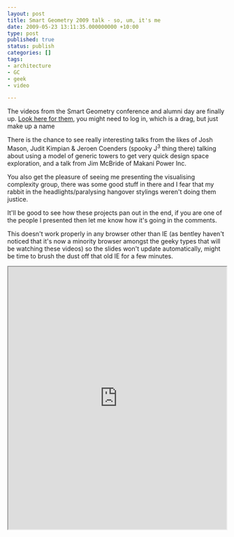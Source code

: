 ```yaml
---
layout: post
title: Smart Geometry 2009 talk - so, um, it's me
date: 2009-05-23 13:11:35.000000000 +10:00
type: post
published: true
status: publish
categories: []
tags:
- architecture
- GC
- geek
- video

---
```

<p>The videos from the Smart Geometry conference and alumni day are finally up. <a href="http://www.bentley.com/en-US/Promo/SmartGeometry/2009/Conference.htm">Look here for them</a>, you might need to log in, which is a drag, but just make up a name</p>
<p>There is the chance to see really interesting talks from the likes of Josh Mason, Judit Kimpian &amp; Jeroen Coenders (spooky J<sup>3</sup> thing there) talking about using a model of generic towers to get very quick design space exploration, and a talk from Jim McBride of Makani Power Inc.  </p>
<p>You also get the pleasure of seeing me presenting the visualising complexity group, there was some good stuff in there and I fear that my rabbit in the headlights/paralysing hangover stylings weren't doing them justice.</p>
<p>It'll be good to see how these projects pan out in the end, if you are one of the people I presented then let me know how it's going in the comments.</p>
<p>This doesn't work properly in any browser other than IE (as bentley haven't noticed that it's now a minority browser amongst the geeky types that will be watching these videos) so the slides won't update automatically, might be time to brush the dust off that old IE for a few minutes.</p>
<p><iframe src="http://stream.bentley.com/mediasite/viewer/?peid=38b52d75-abb9-4624-a3e2-b1dfd83caf09" scrolling="no" width="500" height="600"><br />
Your browser does not support iframes, go <a href="http://www.bentley.com/en-US/Promo/SmartGeometry/2009/Conference.htm">here </a>to see the talks</iframe></p>
